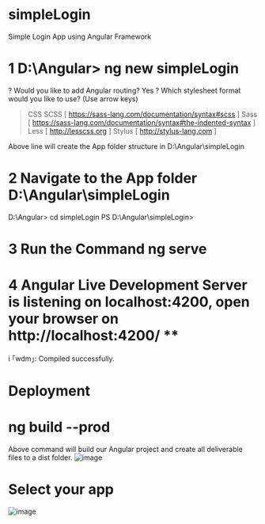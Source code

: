 # simpleLogin
Simple Login App using Angular Framework


# 1 D:\Angular> ng new simpleLogin
? Would you like to add Angular routing? Yes
? Which stylesheet format would you like to use? (Use arrow keys)
> CSS
  SCSS   [ https://sass-lang.com/documentation/syntax#scss                ]
  Sass   [ https://sass-lang.com/documentation/syntax#the-indented-syntax ]
  Less   [ http://lesscss.org                                             ]
  Stylus [ http://stylus-lang.com                                         ]
  
  Above line will create the App folder structure in  D:\Angular\simpleLogin
  
 # 2 Navigate to the App folder D:\Angular\simpleLogin 
  D:\Angular> cd simpleLogin
	PS D:\Angular\simpleLogin> 
	

# 3 Run the Command ng serve 

# 4 Angular Live Development Server is listening on localhost:4200, open your browser on http://localhost:4200/ **
i ｢wdm｣: Compiled successfully.


# Deployment
# ng build --prod
Above command will build our Angular project and create all deliverable files to a dist folder.
![image](https://user-images.githubusercontent.com/11384742/143729330-916a6745-8a38-4525-8961-e2acc609b69d.png)

# Select your app
![image](https://user-images.githubusercontent.com/11384742/143729428-81e233ac-05ba-40d6-b86d-580fbe43ff55.png)


